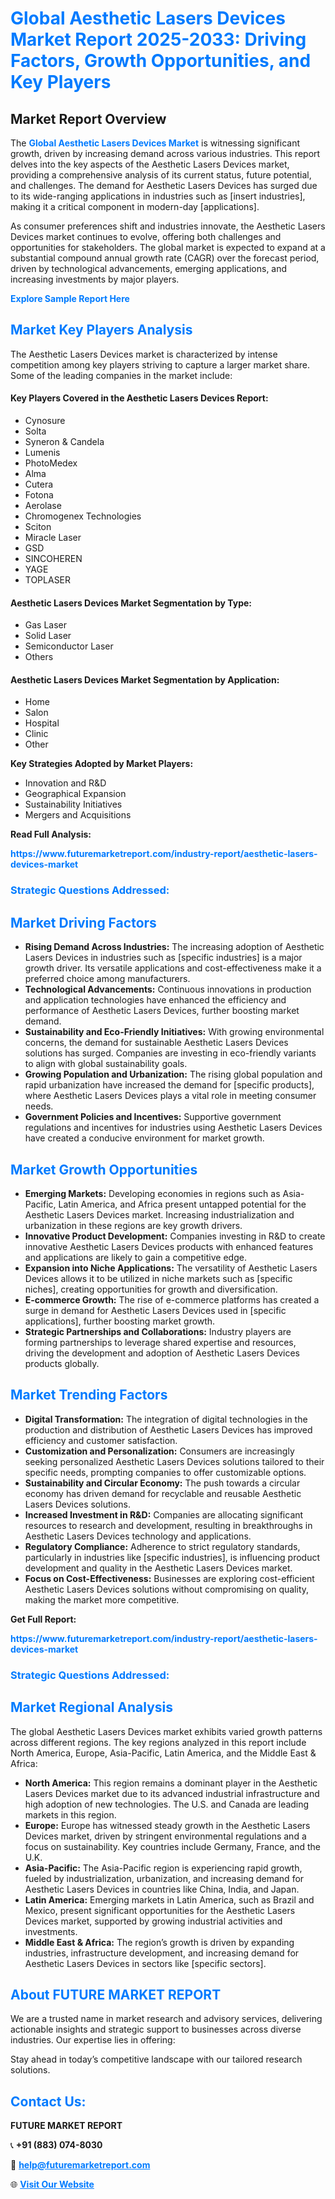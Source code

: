 <h1 style="color: #007BFF;">Global Aesthetic Lasers Devices Market Report 2025-2033: Driving Factors, Growth Opportunities, and Key Players</h1>

<section id="overview">
<h2>Market Report Overview</h2>
<p>The <a href="https://www.futuremarketreport.com/industry-report/aesthetic-lasers-devices-market" style="color: #007BFF; text-decoration: none;"><strong>Global Aesthetic Lasers Devices Market</strong></a> is witnessing significant growth, driven by increasing demand across various industries. This report delves into the key aspects of the Aesthetic Lasers Devices market, providing a comprehensive analysis of its current status, future potential, and challenges. The demand for Aesthetic Lasers Devices has surged due to its wide-ranging applications in industries such as [insert industries], making it a critical component in modern-day [applications].</p>
<p>As consumer preferences shift and industries innovate, the Aesthetic Lasers Devices market continues to evolve, offering both challenges and opportunities for stakeholders. The global market is expected to expand at a substantial compound annual growth rate (CAGR) over the forecast period, driven by technological advancements, emerging applications, and increasing investments by major players.</p>
</section>

<section id="overview">
<p><a href="https://www.futuremarketreport.com/request-sample/reportId=83450" style="color: #007BFF; text-decoration: none;"><strong>Explore Sample Report Here</strong></a></p>
</section>

<section id="key-players">
<h2 style="color: #007BFF;">Market Key Players Analysis</h2>
<p>The Aesthetic Lasers Devices market is characterized by intense competition among key players striving to capture a larger market share. Some of the leading companies in the market include:</p>
<h4>Key Players Covered in the Aesthetic Lasers Devices Report:</h4>
<ul><li>Cynosure</li><li>Solta</li><li>Syneron &amp; Candela</li><li>Lumenis</li><li>PhotoMedex</li><li>Alma</li><li>Cutera</li><li>Fotona</li><li>Aerolase</li><li>Chromogenex Technologies</li><li>Sciton</li><li>Miracle Laser</li><li>GSD</li><li>SINCOHEREN</li><li>YAGE</li><li>TOPLASER</li></ul>
<h4>Aesthetic Lasers Devices Market Segmentation by Type:</h4>
<ul><li>Gas Laser</li><li>Solid Laser</li><li>Semiconductor Laser</li><li>Others</li></ul>

<h4>Aesthetic Lasers Devices Market Segmentation by Application:</h4>
<ul><li>Home</li><li>Salon</li><li>Hospital</li><li>Clinic</li><li>Other</li></ul>
<p><strong>Key Strategies Adopted by Market Players:</strong></p>
<ul>
<li>Innovation and R&D</li>
<li>Geographical Expansion</li>
<li>Sustainability Initiatives</li>
<li>Mergers and Acquisitions</li>
</ul>
</section>

<section>
<p><strong>Read Full Analysis: </strong></p><a href="https://www.futuremarketreport.com/industry-report/aesthetic-lasers-devices-market" style="color: #007BFF; text-decoration: none;"><strong>https://www.futuremarketreport.com/industry-report/aesthetic-lasers-devices-market</strong></a>
<h3 style="color: #007BFF;">Strategic Questions Addressed:</h3>
</section>

<section id="driving-factors">
<h2 style="color: #007BFF;">Market Driving Factors</h2>
<ul>
<li><strong>Rising Demand Across Industries:</strong> The increasing adoption of Aesthetic Lasers Devices in industries such as [specific industries] is a major growth driver. Its versatile applications and cost-effectiveness make it a preferred choice among manufacturers.</li>
<li><strong>Technological Advancements:</strong> Continuous innovations in production and application technologies have enhanced the efficiency and performance of Aesthetic Lasers Devices, further boosting market demand.</li>
<li><strong>Sustainability and Eco-Friendly Initiatives:</strong> With growing environmental concerns, the demand for sustainable Aesthetic Lasers Devices solutions has surged. Companies are investing in eco-friendly variants to align with global sustainability goals.</li>
<li><strong>Growing Population and Urbanization:</strong> The rising global population and rapid urbanization have increased the demand for [specific products], where Aesthetic Lasers Devices plays a vital role in meeting consumer needs.</li>
<li><strong>Government Policies and Incentives:</strong> Supportive government regulations and incentives for industries using Aesthetic Lasers Devices have created a conducive environment for market growth.</li>
</ul>
</section>

<section id="growth-opportunities">
<h2 style="color: #007BFF;">Market Growth Opportunities</h2>
<ul>
<li><strong>Emerging Markets:</strong> Developing economies in regions such as Asia-Pacific, Latin America, and Africa present untapped potential for the Aesthetic Lasers Devices market. Increasing industrialization and urbanization in these regions are key growth drivers.</li>
<li><strong>Innovative Product Development:</strong> Companies investing in R&D to create innovative Aesthetic Lasers Devices products with enhanced features and applications are likely to gain a competitive edge.</li>
<li><strong>Expansion into Niche Applications:</strong> The versatility of Aesthetic Lasers Devices allows it to be utilized in niche markets such as [specific niches], creating opportunities for growth and diversification.</li>
<li><strong>E-commerce Growth:</strong> The rise of e-commerce platforms has created a surge in demand for Aesthetic Lasers Devices used in [specific applications], further boosting market growth.</li>
<li><strong>Strategic Partnerships and Collaborations:</strong> Industry players are forming partnerships to leverage shared expertise and resources, driving the development and adoption of Aesthetic Lasers Devices products globally.</li>
</ul>
</section>

<section id="trending-factors">
<h2 style="color: #007BFF;">Market Trending Factors</h2>
<ul>
<li><strong>Digital Transformation:</strong> The integration of digital technologies in the production and distribution of Aesthetic Lasers Devices has improved efficiency and customer satisfaction.</li>
<li><strong>Customization and Personalization:</strong> Consumers are increasingly seeking personalized Aesthetic Lasers Devices solutions tailored to their specific needs, prompting companies to offer customizable options.</li>
<li><strong>Sustainability and Circular Economy:</strong> The push towards a circular economy has driven demand for recyclable and reusable Aesthetic Lasers Devices solutions.</li>
<li><strong>Increased Investment in R&D:</strong> Companies are allocating significant resources to research and development, resulting in breakthroughs in Aesthetic Lasers Devices technology and applications.</li>
<li><strong>Regulatory Compliance:</strong> Adherence to strict regulatory standards, particularly in industries like [specific industries], is influencing product development and quality in the Aesthetic Lasers Devices market.</li>
<li><strong>Focus on Cost-Effectiveness:</strong> Businesses are exploring cost-efficient Aesthetic Lasers Devices solutions without compromising on quality, making the market more competitive.</li>
</ul>
</section>

<section>
<p><strong>Get Full Report: </strong></p><a href="https://www.futuremarketreport.com/industry-report/aesthetic-lasers-devices-market" style="color: #007BFF; text-decoration: none;"><strong>https://www.futuremarketreport.com/industry-report/aesthetic-lasers-devices-market</strong></a>
<h3 style="color: #007BFF;">Strategic Questions Addressed:</h3>
</section>


<section id="regional-analysis">
<h2 style="color: #007BFF;">Market Regional Analysis</h2>
<p>The global Aesthetic Lasers Devices market exhibits varied growth patterns across different regions. The key regions analyzed in this report include North America, Europe, Asia-Pacific, Latin America, and the Middle East & Africa:</p>
<ul>
<li><strong>North America:</strong> This region remains a dominant player in the Aesthetic Lasers Devices market due to its advanced industrial infrastructure and high adoption of new technologies. The U.S. and Canada are leading markets in this region.</li>
<li><strong>Europe:</strong> Europe has witnessed steady growth in the Aesthetic Lasers Devices market, driven by stringent environmental regulations and a focus on sustainability. Key countries include Germany, France, and the U.K.</li>
<li><strong>Asia-Pacific:</strong> The Asia-Pacific region is experiencing rapid growth, fueled by industrialization, urbanization, and increasing demand for Aesthetic Lasers Devices in countries like China, India, and Japan.</li>
<li><strong>Latin America:</strong> Emerging markets in Latin America, such as Brazil and Mexico, present significant opportunities for the Aesthetic Lasers Devices market, supported by growing industrial activities and investments.</li>
<li><strong>Middle East & Africa:</strong> The region’s growth is driven by expanding industries, infrastructure development, and increasing demand for Aesthetic Lasers Devices in sectors like [specific sectors].</li>
</ul>
</section>

<footer>
<h2 style="color: #007BFF;">About FUTURE MARKET REPORT</h2>
<p>We are a trusted name in market research and advisory services, delivering actionable insights and strategic support to businesses across diverse industries. Our expertise lies in offering:</p>

<p>Stay ahead in today’s competitive landscape with our tailored research solutions.</p>

<h2 style="color: #007BFF;">Contact Us:</h2>
<p><strong>FUTURE MARKET REPORT</strong></p>
<p>📞 <strong>+91 (883) 074-8030</strong></p>
<p>📧 <strong><a href="mailto:help@futuremarketreport.com" style="color: #007BFF;">help@futuremarketreport.com</a></strong></p>
<p>🌐 <strong><a href="https://www.futuremarketreport.com/" style="color: #007BFF;">Visit Our Website</a></strong></p>
</footer>